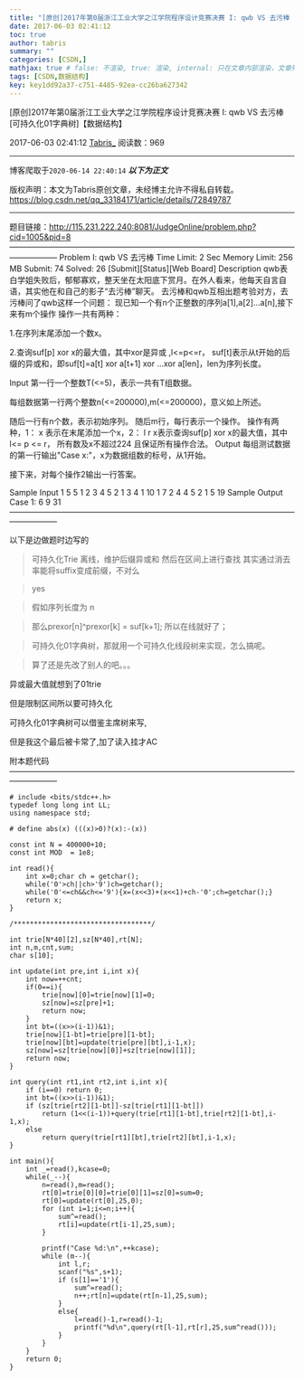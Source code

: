 ```yaml
---
title: "[原创]2017年第0届浙江工业大学之江学院程序设计竞赛决赛 I: qwb VS 去污棒 [可持久化01字典树]【数据结构】"
date: 2017-06-03 02:41:12
toc: true
author: tabris
summary: ""
categories: [CSDN,]
mathjax: true # false: 不渲染, true: 渲染, internal: 只在文章内部渲染，文章列表中不渲染
tags: [CSDN,数据结构]
key: key1dd92a37-c751-4485-92ea-cc26ba627342
---
```


[原创]2017年第0届浙江工业大学之江学院程序设计竞赛决赛 I: qwb VS 去污棒 [可持久化01字典树]【数据结构】

2017-06-03 02:41:12  [Tabris_](https://me.csdn.net/qq_33184171) 阅读数：969

---

博客爬取于`2020-06-14 22:40:14`
***以下为正文***

版权声明：本文为Tabris原创文章，未经博主允许不得私自转载。
https://blog.csdn.net/qq_33184171/article/details/72849787

<!-- more -->

---

题目链接：http://115.231.222.240:8081/JudgeOnline/problem.php?cid=1005&pid=8
——————————————————————————————————————————
Problem I: qwb VS 去污棒
Time Limit: 2 Sec  Memory Limit: 256 MB
Submit: 74  Solved: 26
[Submit][Status][Web Board]
Description
qwb表白学姐失败后，郁郁寡欢，整天坐在太阳底下赏月。在外人看来，他每天自言自语，其实他在和自己的影子“去污棒”聊天。
去污棒和qwb互相出题考验对方，去污棒问了qwb这样一个问题：
现已知一个有n个正整数的序列a[1],a[2]...a[n],接下来有m个操作
操作一共有两种：

1.在序列末尾添加一个数x。

2.查询suf[p] xor x的最大值，其中xor是异或 ,l<=p<=r，
suf[t]表示从t开始的后缀的异或和，即suf[t]=a[t] xor a[t+1] xor ...xor a[len]，len为序列长度。

Input
第一行一个整数T(<=5)，表示一共有T组数据。

每组数据第一行两个整数n(<=200000),m(<=200000)，意义如上所述。

随后一行有n个数，表示初始序列。
随后m行，每行表示一个操作。
操作有两种，1： x 表示在末尾添加一个x，2： l r x表示查询suf[p] xor x的最大值，其中l<= p <= r，
所有数及x不超过224 且保证所有操作合法。
Output
每组测试数据的第一行输出"Case x:"，x为数据组数的标号，从1开始。

接下来，对每个操作2输出一行答案。

Sample Input
1
5 5
1 2 3 4 5
2 1 3 4
1 10
1 7
2 4 4 5
2 1 5 19
Sample Output
Case 1:
6
9
31
——————————————————————————————————————————

以下是边做题时边写的

>可持久化Trie 离线，维护后缀异或和 然后在区间上进行查找
其实通过消去率能将suffix变成前缀，不对么

>yes

>假如序列长度为 n

>那么prexor[n]^prexor[k] = suf[k+1]; 所以在线就好了；

>可持久化01字典树，那就用一个可持久化线段树来实现，怎么搞呢。

>算了还是先改了别人的吧。。。

异或最大值就想到了01trie

但是限制区间所以要可持久化

可持久化01字典树可以借鉴主席树来写,

但是我这个最后被卡常了,加了读入挂才AC

附本题代码
——————————————————————————————————————————
```
# include <bits/stdc++.h>
typedef long long int LL;
using namespace std;

# define abs(x) (((x)>0)?(x):-(x))

const int N = 400000+10;
const int MOD  = 1e8;

int read(){
    int x=0;char ch = getchar();
    while('0'>ch||ch>'9')ch=getchar();
    while('0'<=ch&&ch<='9'){x=(x<<3)+(x<<1)+ch-'0';ch=getchar();}
    return x;
}

/**********************************/

int trie[N*40][2],sz[N*40],rt[N];
int n,m,cnt,sum;
char s[10];

int update(int pre,int i,int x){
    int now=++cnt;
    if(0==i){
        trie[now][0]=trie[now][1]=0;
        sz[now]=sz[pre]+1;
        return now;
    }
    int bt=((x>>(i-1))&1);
    trie[now][1-bt]=trie[pre][1-bt];
    trie[now][bt]=update(trie[pre][bt],i-1,x);
    sz[now]=sz[trie[now][0]]+sz[trie[now][1]];
    return now;
}

int query(int rt1,int rt2,int i,int x){
    if (i==0) return 0;
    int bt=((x>>(i-1))&1);
    if (sz[trie[rt2][1-bt]]-sz[trie[rt1][1-bt]])
        return (1<<(i-1))+query(trie[rt1][1-bt],trie[rt2][1-bt],i-1,x);
    else
        return query(trie[rt1][bt],trie[rt2][bt],i-1,x);
}

int main(){
    int _=read(),kcase=0;
    while(_--){
        n=read(),m=read();
        rt[0]=trie[0][0]=trie[0][1]=sz[0]=sum=0;
        rt[0]=update(rt[0],25,0);
        for (int i=1;i<=n;i++){
            sum^=read();
            rt[i]=update(rt[i-1],25,sum);
        }

        printf("Case %d:\n",++kcase);
        while (m--){
            int l,r;
            scanf("%s",s+1);
            if (s[1]=='1'){
                sum^=read();
                n++;rt[n]=update(rt[n-1],25,sum);
            }
            else{
                l=read()-1,r=read()-1;
                printf("%d\n",query(rt[l-1],rt[r],25,sum^read()));
            }
        }
    }
    return 0;
}
```
